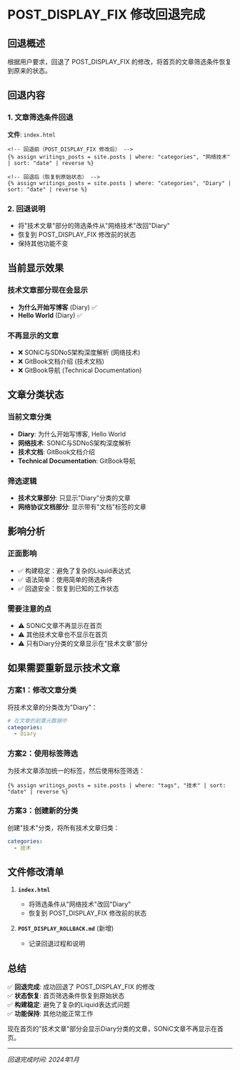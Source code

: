 # POST_DISPLAY_FIX 修改回退完成

## 回退概述

根据用户要求，回退了 POST_DISPLAY_FIX 的修改，将首页的文章筛选条件恢复到原来的状态。

## 回退内容

### 1. 文章筛选条件回退
**文件**: `index.html`

```liquid
<!-- 回退前（POST_DISPLAY_FIX 修改后） -->
{% assign writings_posts = site.posts | where: "categories", "网络技术" | sort: "date" | reverse %}

<!-- 回退后（恢复到原始状态） -->
{% assign writings_posts = site.posts | where: "categories", "Diary" | sort: "date" | reverse %}
```

### 2. 回退说明
- 将"技术文章"部分的筛选条件从"网络技术"改回"Diary"
- 恢复到 POST_DISPLAY_FIX 修改前的状态
- 保持其他功能不变

## 当前显示效果

### 技术文章部分现在会显示
- **为什么开始写博客** (Diary) ✅
- **Hello World** (Diary) ✅

### 不再显示的文章
- ❌ SONiC与SDNoS架构深度解析 (网络技术)
- ❌ GitBook文档介绍 (技术文档)
- ❌ GitBook导航 (Technical Documentation)

## 文章分类状态

### 当前文章分类
- **Diary**: 为什么开始写博客, Hello World
- **网络技术**: SONiC与SDNoS架构深度解析
- **技术文档**: GitBook文档介绍
- **Technical Documentation**: GitBook导航

### 筛选逻辑
- **技术文章部分**: 只显示"Diary"分类的文章
- **网络协议文档部分**: 显示带有"文档"标签的文章

## 影响分析

### 正面影响
- ✅ 构建稳定：避免了复杂的Liquid表达式
- ✅ 语法简单：使用简单的筛选条件
- ✅ 回退安全：恢复到已知的工作状态

### 需要注意的点
- ⚠️ SONiC文章不再显示在首页
- ⚠️ 其他技术文章也不显示在首页
- ⚠️ 只有Diary分类的文章显示在"技术文章"部分

## 如果需要重新显示技术文章

### 方案1：修改文章分类
将技术文章的分类改为"Diary"：
```yaml
# 在文章的前置元数据中
categories:
  - Diary
```

### 方案2：使用标签筛选
为技术文章添加统一的标签，然后使用标签筛选：
```liquid
{% assign writings_posts = site.posts | where: "tags", "技术" | sort: "date" | reverse %}
```

### 方案3：创建新的分类
创建"技术"分类，将所有技术文章归类：
```yaml
categories:
  - 技术
```

## 文件修改清单

1. **`index.html`**
   - 将筛选条件从"网络技术"改回"Diary"
   - 恢复到 POST_DISPLAY_FIX 修改前的状态

2. **`POST_DISPLAY_ROLLBACK.md`** (新增)
   - 记录回退过程和说明

## 总结

✅ **回退完成**: 成功回退了 POST_DISPLAY_FIX 的修改  
✅ **状态恢复**: 首页筛选条件恢复到原始状态  
✅ **构建稳定**: 避免了复杂的Liquid表达式问题  
✅ **功能保持**: 其他功能正常工作  

现在首页的"技术文章"部分会显示Diary分类的文章，SONiC文章不再显示在首页。

---

*回退完成时间: 2024年1月*
